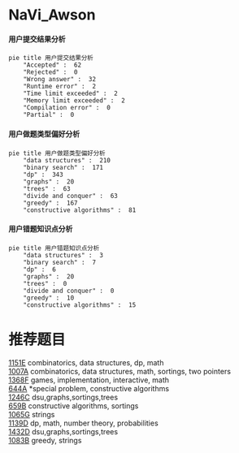 # NaVi_Awson

<!-- tabs:start -->



#### **用户提交结果分析**

```mermaid
pie title 用户提交结果分析
    "Accepted" :  62
    "Rejected" :  0
    "Wrong answer" :  32
    "Runtime error" :  2
    "Time limit exceeded" :  2
    "Memory limit exceeded" :  2
    "Compilation error" :  0
    "Partial" :  0
```

#### **用户做题类型偏好分析**

```mermaid
pie title 用户做题类型偏好分析
    "data structures" :  210
    "binary search" :  171
    "dp" :  343
    "graphs" :  20
    "trees" :  63
    "divide and conquer" :  63
    "greedy" :  167
    "constructive algorithms" :  81
```
#### **用户错题知识点分析**

```mermaid
pie title 用户错题知识点分析
    "data structures" :  3
    "binary search" :  7
    "dp" :  6
    "graphs" :  20
    "trees" :  0
    "divide and conquer" :  0
    "greedy" :  10
    "constructive algorithms" :  15
```



<!-- tabs:end -->
# 推荐题目
[1151E](https://codeforces.com/contest/1151/problem/E)		combinatorics,
                        data structures,
                        dp,
                        math		  
[1007A](https://codeforces.com/contest/1007/problem/A)		combinatorics,
                        data structures,
                        math,
                        sortings,
                        two pointers		  
[1368F](https://codeforces.com/contest/1368/problem/F)		games,
                        implementation,
                        interactive,
                        math		  
[644A](https://codeforces.com/contest/644/problem/A)		*special problem,
                        constructive algorithms		  
[1246C](https://codeforces.com/contest/1246/problem/C)		dsu,graphs,sortings,trees		  
[659B](https://codeforces.com/contest/659/problem/B)		constructive algorithms,
                        sortings		  
[1065G](https://codeforces.com/contest/1065/problem/G)		strings		  
[1139D](https://codeforces.com/contest/1139/problem/D)		dp,
                        math,
                        number theory,
                        probabilities		  
[1432D](https://codeforces.com/contest/1432/problem/D)		dsu,graphs,sortings,trees		  
[1083B](https://codeforces.com/contest/1083/problem/B)		greedy,
                        strings		  
